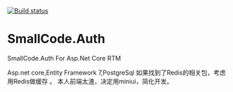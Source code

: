 [![Build status](https://ci.appveyor.com/api/projects/status/nqj09vwyinr8w5bx/branch/master?svg=true)](https://ci.appveyor.com/project/applenele/smallcode-auth/branch/master)
# SmallCode.Auth
SmallCode.Auth For Asp.Net Core RTM

Asp.net core,Entity Framework 7,PostgreSql
如果找到了Redis的相关包，考虑用Redis做缓存 。
本人前端太渣，决定用miniui，简化开发。
